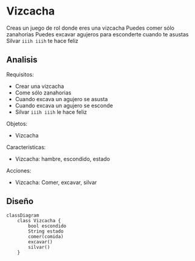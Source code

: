 # Vizcacha

Creas un juego de rol donde eres una vizcacha
Puedes comer sólo zanahorias
Puedes excavar agujeros para esconderte cuando te asustas
Silvar `iiih iiih` te hace feliz

## Analisis

Requisitos:

- Crear una vizcacha
- Come sólo zanahorias
- Cuando excava un agujero se asusta
- Cuando excava un agujero se esconde
- Silvar `iiih iiih` le hace feliz

Objetos:

- Vizcacha

Características:

- Vizcacha: hambre, escondido, estado
  
Acciones:

- Vizcacha: Comer, excavar, silvar

## Diseño

```mermaid
classDiagram
    class Vizcacha {
        bool escondido
        String estado
        comer(comida)
        excavar()
        silvar()
    }
```
